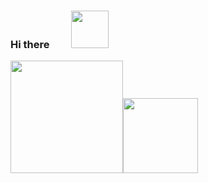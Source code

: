 ### Hi there &nbsp;&nbsp;&nbsp;&nbsp;&nbsp;&nbsp;&nbsp; <img src="https://github.com/kogisin/kogisin/blob/main/gifs/hi.gif" width="60px">

<!--
**estelabalboa/estelabalboa** is a ✨ _special_ ✨ repository because its `README.md` (this file) appears on your GitHub profile.

Here are some ideas to get you started:

- 🔭 I’m currently working on ...
- 🌱 I’m currently learning ...
- 👯 I’m looking to collaborate on ...
- 🤔 I’m looking for help with ...
- 💬 Ask me about ...
- 📫 How to reach me: ...
- 😄 Pronouns: ...
- ⚡ Fun fact: ...
-->

   



<p align="left">
    <img align="centre" src="https://github-readme-stats-eight-theta.vercel.app/api?username=estelabalboa&show_icons=true&hide_border=true&include_all_commits=true&count_private=true&bg_color=00000000&theme=tokyonight" height=180px/><img height="120px" src="https://github-readme-stats.vercel.app/api/top-langs/?username=estelabalboa&hide=html&hide_title=true&hide_border=true&layout=compact&langs_count=8&theme=tokyonight&bg_color=00000000" />
</p>
